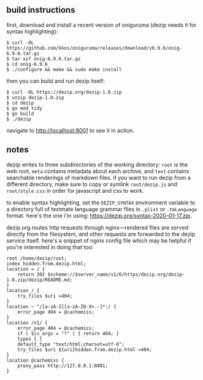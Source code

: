 ## build instructions

first, download and install a recent version of oniguruma (dezip needs it for syntax highlighting):
```
$ curl -OL https://github.com/kkos/oniguruma/releases/download/v6.9.6/onig-6.9.6.tar.gz
$ tar xzf onig-6.9.6.tar.gz
$ cd onig-6.9.6
$ ./configure && make && sudo make install
```

then you can build and run dezip itself:
```
$ curl -OL https://dezip.org/dezip-1.0.zip
$ unzip dezip-1.0.zip
$ cd dezip
$ go mod tidy
$ go build
$ ./dezip
```

navigate to [http://localhost:8001](http://localhost:8001) to see it in action.

## notes

dezip writes to three subdirectories of the working directory: `root` is the web root, `meta` contains metadata about each archive, and `text` contains searchable renderings of markdown files.  if you want to run dezip from a different directory, make sure to copy or symlink `root/dezip.js` and `root/style.css` in order for javascript and css to work.

to enable syntax highlighting, set the `DEZIP_SYNTAX` environment variable to a directory full of textmate language grammar files in `.plist` or `.tmLanguage` format.  here's the one i'm using: https://dezip.org/syntax-2020-01-17.zip.

dezip.org routes http requests through nginx&mdash;rendered files are served directly from the filesystem, and other requests are forwarded to the dezip service itself.  here's a snippet of nginx config file which may be helpful if you're interested in doing that too:
```
root /home/dezip/root;
index hidden.from.dezip.html;
location = / {
    return 302 $scheme://$server_name/v1/6/https/dezip.org/dezip-1.0.zip/dezip/README.md;
}
location / {
    try_files $uri =404;
}
location ~ ^/[a-zA-Z][a-zA-Z0-9+.-]*:/ {
    error_page 404 = @cachemiss;
}
location /v1/ {
    error_page 404 = @cachemiss;
    if ( $is_args = "?" ) { return 404; }
    types { }
    default_type "text/html;charset=utf-8";
    try_files $uri ${uri}hidden.from.dezip.html =404;
}
location @cachemiss {
    proxy_pass http://127.0.0.1:8001;
}
```

